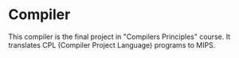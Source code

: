 # Compiler

This compiler is the final project in "Compilers Principles" course.
It translates CPL (Compiler Project Language) programs to MIPS.
